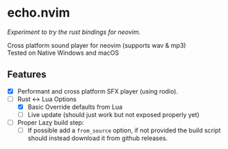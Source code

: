 # echo.nvim

*Experiment to try the rust bindings for neovim.*

Cross platform sound player for neovim (supports wav & mp3)  
Tested on Native Windows and macOS


## Features

- [x] Performant and cross platform SFX player (using rodio).
- [ ] Rust <-> Lua Options
  - [x] Basic Override defaults from Lua
  - [ ] Live update (should just work but not exposed properly yet)
- [ ] Proper Lazy build step:
    - [ ] If possible add a `from_source` option, if not provided the build script should instead download it from github releases.
